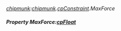 _[chipmunk](../../modules/chipmunk/chipmunk-module.md):[chipmunk](../../modules/chipmunk/chipmunk-module.md).[cpConstraint](../../modules/chipmunk/chipmunk-cpconstraint.md).MaxForce_
##### Property MaxForce:[cpFloat](../../modules/chipmunk/chipmunk-cpfloat.md)
